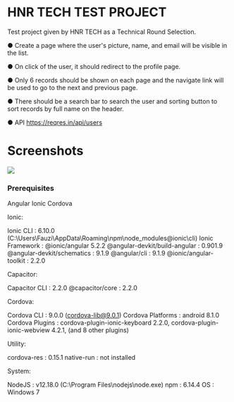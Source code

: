 # HNR TECH TEST PROJECT

Test project given by HNR TECH as a Technical Round Selection.

● Create a page where the user's picture, name, and email will be visible in the list.

● On click of the user, it should redirect to the profile page.

● Only 6 records should be shown on each page and the navigate link will be used to go to the next
and previous page.

● There should be a search bar to search the user and sorting button to sort records by full name on
the header.

● API https://reqres.in/api/users

# Screenshots

<img src="../src/assets/screenshots/1.jpg" />

### Prerequisites

Angular
Ionic
Cordova

Ionic:

   Ionic CLI                     : 6.10.0 (C:\Users\Fauzi\AppData\Roaming\npm\node_modules\@ionic\cli)
   Ionic Framework               : @ionic/angular 5.2.2
   @angular-devkit/build-angular : 0.901.9
   @angular-devkit/schematics    : 9.1.9
   @angular/cli                  : 9.1.9
   @ionic/angular-toolkit        : 2.2.0

Capacitor:

   Capacitor CLI   : 2.2.0
   @capacitor/core : 2.2.0

Cordova:

   Cordova CLI       : 9.0.0 (cordova-lib@9.0.1)
   Cordova Platforms : android 8.1.0
   Cordova Plugins   : cordova-plugin-ionic-keyboard 2.2.0, cordova-plugin-ionic-webview 4.2.1, (and 8 other plugins)

Utility:

   cordova-res : 0.15.1
   native-run  : not installed

System:

   NodeJS : v12.18.0 (C:\Program Files\nodejs\node.exe)
   npm    : 6.14.4
   OS     : Windows 7